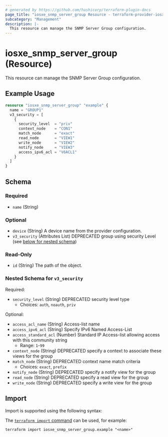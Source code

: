 ```yaml
---
# generated by https://github.com/hashicorp/terraform-plugin-docs
page_title: "iosxe_snmp_server_group Resource - terraform-provider-iosxe"
subcategory: "Management"
description: |-
  This resource can manage the SNMP Server Group configuration.
---
```


# iosxe_snmp_server_group (Resource)

This resource can manage the SNMP Server Group configuration.

## Example Usage

```terraform
resource "iosxe_snmp_server_group" "example" {
  name = "GROUP1"
  v3_security = [
    {
      security_level  = "priv"
      context_node    = "CON1"
      match_node      = "exact"
      read_node       = "VIEW1"
      write_node      = "VIEW2"
      notify_node     = "VIEW3"
      access_ipv6_acl = "V6ACL1"
    }
  ]
}
```

<!-- schema generated by tfplugindocs -->
## Schema

### Required

- `name` (String)

### Optional

- `device` (String) A device name from the provider configuration.
- `v3_security` (Attributes List) DEPRECATED group using security Level (see [below for nested schema](#nestedatt--v3_security))

### Read-Only

- `id` (String) The path of the object.

<a id="nestedatt--v3_security"></a>
### Nested Schema for `v3_security`

Required:

- `security_level` (String) DEPRECATED security level type
  - Choices: `auth`, `noauth`, `priv`

Optional:

- `access_acl_name` (String) Access-list name
- `access_ipv6_acl` (String) Specify IPv6 Named Access-List
- `access_standard_acl` (Number) Standard IP Access-list allowing access with this community string
  - Range: `1`-`99`
- `context_node` (String) DEPRECATED specify a context to associate these views for the group
- `match_node` (String) DEPRECATED context name match criteria
  - Choices: `exact`, `prefix`
- `notify_node` (String) DEPRECATED specify a notify view for the group
- `read_node` (String) DEPRECATED specify a read view for the group
- `write_node` (String) DEPRECATED specify a write view for the group

## Import

Import is supported using the following syntax:

The [`terraform import` command](https://developer.hashicorp.com/terraform/cli/commands/import) can be used, for example:

```shell
terraform import iosxe_snmp_server_group.example "<name>"
```
